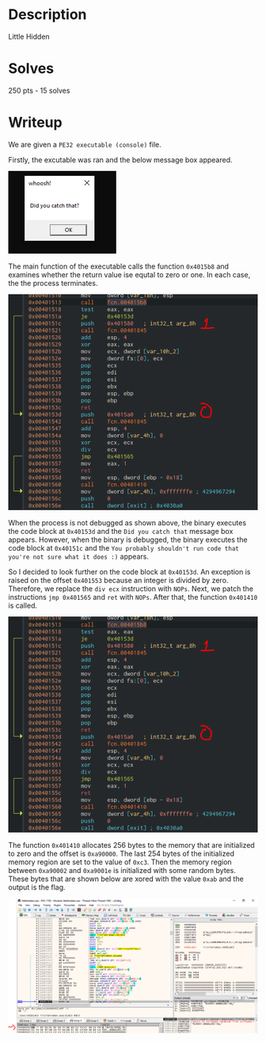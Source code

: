 # Description
Little Hidden
# Solves
250 pts - 15 solves
# Writeup
We are given a ``PE32 executable (console)`` file.

Firstly, the excutable was ran and the below message box appeared.

![Screenshot](screenshots/execution.PNG)

The main function of the executable calls the function ``0x4015b8`` and examines whether the return value ise equtal to zero or one. In each case, the the process terminates. 

![Screenshot](screenshots/check.PNG)


When the process is not debugged as shown above, the binary executes the code block at ``0x40153d`` and the ``Did you catch that`` message box appears. However, when the binary is debugged, the binary executes the code block at ``0x40151c`` and the ``You probably shouldn't run code that you're not sure what it does :)`` appears.

So I decided to look further on the code block at ``0x40153d``. An exception is raised on the offset ``0x401553`` because an integer is divided by zero. Therefore, we replace the ``div ecx`` instruction with ``NOPs``. Next, we patch the instructions ``jmp 0x401565`` and ``ret`` with ``NOPs``. After that, the function ``0x401410`` is called.

![Screenshot](screenshots/check.PNG)

The function ``0x401410`` allocates 256 bytes to the memory that are initialized to zero and the offset is ``0xa90000``. The last 254 bytes of the initialized memory region are set to the value of ``0xc3``. Then the memory region between ``0xa90002`` and ``0xa9001e`` is initialized with some random bytes. These bytes that are shown below are xored with the value ``0xab`` and the output is the flag.

![Screenshot](screenshots/flag_function.PNG)
